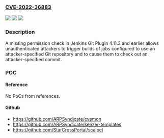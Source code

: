 ### [CVE-2022-36883](https://cve.mitre.org/cgi-bin/cvename.cgi?name=CVE-2022-36883)
![](https://img.shields.io/static/v1?label=Product&message=Jenkins%20Git%20Plugin&color=blue)
![](https://img.shields.io/static/v1?label=Version&message=n%2Fa&color=blue)
![](https://img.shields.io/static/v1?label=Vulnerability&message=n%2Fa&color=brighgreen)

### Description

A missing permission check in Jenkins Git Plugin 4.11.3 and earlier allows unauthenticated attackers to trigger builds of jobs configured to use an attacker-specified Git repository and to cause them to check out an attacker-specified commit.

### POC

#### Reference
No PoCs from references.

#### Github
- https://github.com/ARPSyndicate/cvemon
- https://github.com/ARPSyndicate/kenzer-templates
- https://github.com/StarCrossPortal/scalpel

